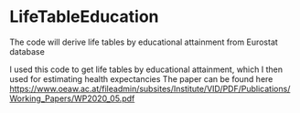 # LifeTableEducation
The code will derive life tables by educational attainment from Eurostat database

I used this code to get life tables by educational attainment, which I then used for estimating health expectancies
The paper can be found here https://www.oeaw.ac.at/fileadmin/subsites/Institute/VID/PDF/Publications/Working_Papers/WP2020_05.pdf
